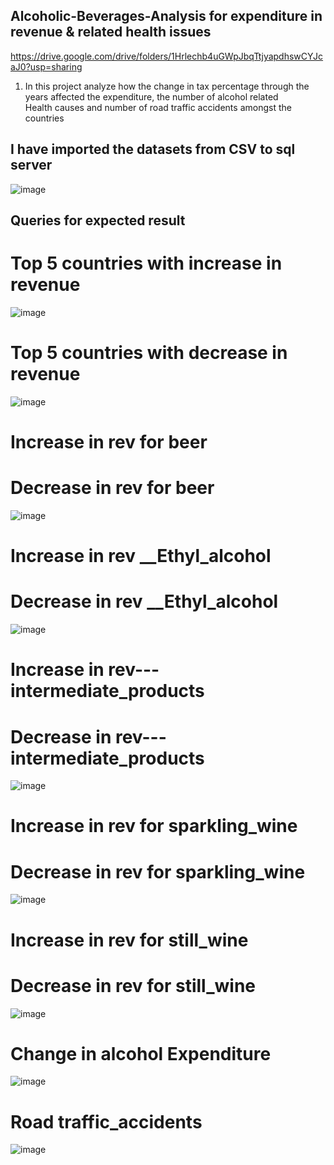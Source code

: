 ## Alcoholic-Beverages-Analysis for expenditure in revenue & related health issues
https://drive.google.com/drive/folders/1Hrlechb4uGWpJbqTtjyapdhswCYJcaJ0?usp=sharing
1. In this project analyze how the change in tax percentage through the years affected the expenditure, the number of alcohol related											
Health causes and number of road traffic accidents amongst the countries
## I have imported the datasets from CSV to sql server
![image](https://user-images.githubusercontent.com/111456435/187525747-09d93a48-8923-48bb-b325-cae8cfa2bb59.png)
## Queries for expected result
# Top 5 countries with increase in revenue
![image](https://user-images.githubusercontent.com/111456435/187528223-278701ff-5f51-46c4-a492-f94891d9266f.png)
# Top 5 countries with decrease in revenue
![image](https://user-images.githubusercontent.com/111456435/187526183-8efacc64-9f42-44f8-ba3a-76a34e3edc84.png)
# Increase in rev for beer
# Decrease in rev for beer
![image](https://user-images.githubusercontent.com/111456435/187526515-3534b4bc-bd3c-4e26-bf6b-367ad47d82e0.png)
# Increase in rev __Ethyl_alcohol
# Decrease in rev __Ethyl_alcohol
![image](https://user-images.githubusercontent.com/111456435/187526610-2daa63f3-3fe2-4c66-a4dc-68433a28ab7a.png)
# Increase in rev--- intermediate_products
# Decrease in rev--- intermediate_products
![image](https://user-images.githubusercontent.com/111456435/187526727-62e7c39f-df1f-4b76-b102-3586101fab68.png)
# Increase in rev for sparkling_wine
# Decrease in rev for sparkling_wine
![image](https://user-images.githubusercontent.com/111456435/187526807-39e233fe-93d8-4c43-8114-521f19b8ab74.png)
# Increase in rev for still_wine
# Decrease in rev for still_wine
![image](https://user-images.githubusercontent.com/111456435/187526878-f5355ba0-9a82-4668-8a49-d0e3da54dd03.png)
# Change in alcohol Expenditure
![image](https://user-images.githubusercontent.com/111456435/187529615-340fa1f5-5946-4ef8-97cf-d483aabb0fad.png)
# Road traffic_accidents
![image](https://user-images.githubusercontent.com/111456435/187529735-5d6d23a1-e2a9-4c3b-befb-26e029111367.png)


